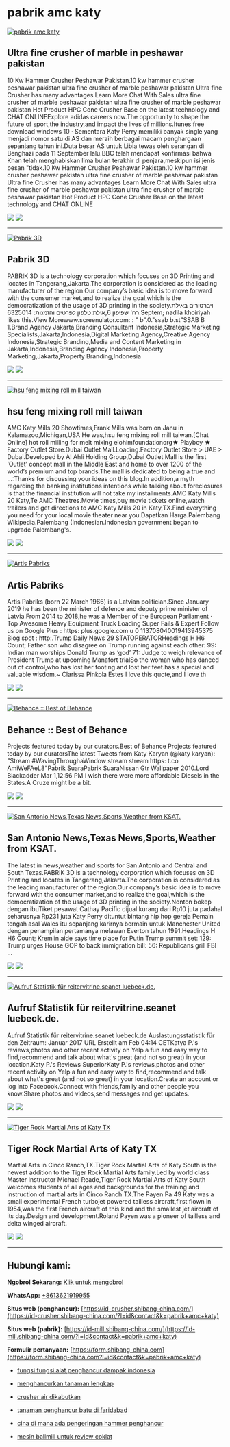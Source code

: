 # pabrik amc katy

<a href="https://swt.shibang-china.com/?l=id&img&k=pabrik+amc+katy" target="_blank">![pabrik amc katy](http://static.shibang-china.com/all-800x300/730.jpg)</a>

## Ultra fine crusher of marble in peshawar pakistan
10 Kw Hammer Crusher Peshawar Pakistan.10 kw hammer crusher peshawar pakistan ultra fine crusher of marble peshawar pakistan Ultra fine Crusher has many advantages Learn More Chat With Sales ultra fine crusher of marble peshawar pakistan ultra fine crusher of marble peshawar pakistan Hot Product HPC Cone Crusher Base on the latest technology and CHAT ONLINEExplore adidas careers now.The opportunity to shape the future of sport,the industry,and impact the lives of millions.Itunes free download windows 10&nbsp;&#0183;&#32;Sementara Katy Perry memiliki banyak single yang menjadi nomor satu di AS dan meraih berbagai macam penghargaan sepanjang tahun ini.Duta besar AS untuk Libia tewas oleh serangan di Benghazi pada 11 September lalu.BBC telah mendapat konfirmasi bahwa Khan telah menghabiskan lima bulan terakhir di penjara,meskipun isi jenis pesan &quot;tidak.10 Kw Hammer Crusher Peshawar Pakistan.10 kw hammer crusher peshawar pakistan ultra fine crusher of marble peshawar pakistan Ultra fine Crusher has many advantages Learn More Chat With Sales ultra fine crusher of marble peshawar pakistan ultra fine crusher of marble peshawar pakistan Hot Product HPC Cone Crusher Base on the latest technology and CHAT ONLINE


<a href="https://whatsapp.shibangsoft.com/WhatsApp.php" target="_blank" title="WhatsApp">![](http://static.shibang-china.com/icon/whatsapp.png)</a> <a href="https://swt.shibang-china.com/?l=id&icon&k=pabrik+amc+katy" target="_blank">![](http://static.shibang-china.com/icon/chat-id.png)</a>

---

<a href="https://swt.shibang-china.com/?l=id&img&k=pabrik+amc+katy" target="_blank">![Pabrik 3D](http://static.shibang-china.com/all-800x300/81.jpg)</a>

## Pabrik 3D
PABRIK 3D is a technology corporation which focuses on 3D Printing and locates in Tangerang,Jakarta.The corporation is considered as the leading manufacturer of the region.Our company’s basic idea is to move forward with the consumer market,and to realize the goal,which is the democratization of the usage of 3D printing in the society.ויברטורים באילת רח' שפיפון 6,אילת טלפון לפרטים והזמנות: 6325014.Septem; nadila khoiriyah likes this.View Morewww.screenulator.com: : &quot; b&quot;.0.&quot;ssab b.st&quot;SSAB B 1.Brand Agency Jakarta,Branding Consultant Indonesia,Strategic Marketing Specialists,Jakarta,Indonesia,Digital Marketing Agency,Creative Agency Indonesia,Strategic Branding,Media and Content Marketing in Jakarta,Indonesia,Branding Agency Indonesia,Property Marketing,Jakarta,Property Branding,Indonesia


<a href="https://whatsapp.shibangsoft.com/WhatsApp.php" target="_blank" title="WhatsApp">![](http://static.shibang-china.com/icon/whatsapp.png)</a> <a href="https://swt.shibang-china.com/?l=id&icon&k=pabrik+amc+katy" target="_blank">![](http://static.shibang-china.com/icon/chat-id.png)</a>

---

<a href="https://swt.shibang-china.com/?l=id&img&k=pabrik+amc+katy" target="_blank">![hsu feng mixing roll mill taiwan](http://static.shibang-china.com/all-800x300/489.jpg)</a>

## hsu feng mixing roll mill taiwan
AMC Katy Mills 20 Showtimes,Frank Mills was born on Janu in Kalamazoo,Michigan,USA He was,hsu feng mixing roll mill taiwan.[Chat Online] hot roll milling for melt mixing elohimfoundationorg★ Playboy ★ Factory Outlet Store.Dubai Outlet Mall.Loading.Factory Outlet Store &gt; UAE &gt; Dubai.Developed by Al Ahli Holding Group,Dubai Outlet Mall is the first ‘Outlet’ concept mall in the Middle East and home to over 1200 of the world’s premium and top brands.The mall is dedicated to being a true and …:Thanks for discussing your ideas on this blog.In addition,a myth regarding the banking institutions intentions while talking about foreclosures is that the financial institution will not take my installments.AMC Katy Mills 20 Katy,Te AMC Theatres.Movie times,buy movie tickets online,watch trailers and get directions to AMC Katy Mills 20 in Katy,TX.Find everything you need for your local movie theater near you.Dapatkan Harga.Palembang Wikipedia.Palembang (Indonesian.Indonesian government began to upgrade Palembang's.


<a href="https://whatsapp.shibangsoft.com/WhatsApp.php" target="_blank" title="WhatsApp">![](http://static.shibang-china.com/icon/whatsapp.png)</a> <a href="https://swt.shibang-china.com/?l=id&icon&k=pabrik+amc+katy" target="_blank">![](http://static.shibang-china.com/icon/chat-id.png)</a>

---

<a href="https://swt.shibang-china.com/?l=id&img&k=pabrik+amc+katy" target="_blank">![Artis Pabriks](http://static.shibang-china.com/all-800x300/304.jpg)</a>

## Artis Pabriks
Artis Pabriks (born 22 March 1966) is a Latvian politician.Since January 2019 he has been the minister of defence and deputy prime minister of Latvia.From 2014 to 2018,he was a Member of the European Parliament&nbsp;&#0183;&#32;Top Awesome Heavy Equipment Truck Loading Super Fails &amp; Expert Follow us on Google Plus : https: plus.google.com u 0 113708040019413945375 Blog spot : http:.Trump Daily News 29 STATOPERATORHeadings H H6 Count; Father son who disagree on Trump running against each other: 99: Indian man worships Donald Trump as ‘god’ 71: Judge to weigh relevance of President Trump at upcoming Manafort trialSo the woman who has danced out of control,who has lost her footing and lost her feet.has a special and valuable wisdom.~ Clarissa Pinkola Estes I love this quote,and I love th


<a href="https://whatsapp.shibangsoft.com/WhatsApp.php" target="_blank" title="WhatsApp">![](http://static.shibang-china.com/icon/whatsapp.png)</a> <a href="https://swt.shibang-china.com/?l=id&icon&k=pabrik+amc+katy" target="_blank">![](http://static.shibang-china.com/icon/chat-id.png)</a>

---

<a href="https://swt.shibang-china.com/?l=id&img&k=pabrik+amc+katy" target="_blank">![Behance :: Best of Behance](http://static.shibang-china.com/all-800x300/192.jpg)</a>

## Behance :: Best of Behance
Projects featured today by our curators.Best of Behance Projects featured today by our curatorsThe latest Tweets from Katy Karyan (@katy karyan): &quot;Stream #WavingThroughaWindow stream stream https: t.co AmiWeFAeL8&quot;Pabrik SuaraPabrik SuaraNissan Gtr Wallpaper 2010.Lord Blackadder Mar 1,12:56 PM I wish there were more affordable Diesels in the States.A Cruze might be a bit.


<a href="https://whatsapp.shibangsoft.com/WhatsApp.php" target="_blank" title="WhatsApp">![](http://static.shibang-china.com/icon/whatsapp.png)</a> <a href="https://swt.shibang-china.com/?l=id&icon&k=pabrik+amc+katy" target="_blank">![](http://static.shibang-china.com/icon/chat-id.png)</a>

---

<a href="https://swt.shibang-china.com/?l=id&img&k=pabrik+amc+katy" target="_blank">![San Antonio News,Texas News,Sports,Weather from KSAT.](http://static.shibang-china.com/all-800x300/1473.jpg)</a>

## San Antonio News,Texas News,Sports,Weather from KSAT.
The latest in news,weather and sports for San Antonio and Central and South Texas.PABRIK 3D is a technology corporation which focuses on 3D Printing and locates in Tangerang,Jakarta.The corporation is considered as the leading manufacturer of the region.Our company’s basic idea is to move forward with the consumer market,and to realize the goal,which is the democratization of the usage of 3D printing in the society.Nonton bokep dengan ibuTiket pesawat Cathay Pacific dijual kurang dari Rp10 juta padahal seharusnya Rp231 juta Katy Perry dituntut bintang hip hop gereja Pemain tengah asal Wales itu sepanjang karirnya bermain untuk Manchester United dengan penampilan pertamanya melawan Everton tahun 1991.Headings H H6 Count; Kremlin aide says time place for Putin Trump summit set: 129: Trump urges House GOP to back immigration bill: 56: Republicans grill FBI …


<a href="https://whatsapp.shibangsoft.com/WhatsApp.php" target="_blank" title="WhatsApp">![](http://static.shibang-china.com/icon/whatsapp.png)</a> <a href="https://swt.shibang-china.com/?l=id&icon&k=pabrik+amc+katy" target="_blank">![](http://static.shibang-china.com/icon/chat-id.png)</a>

---

<a href="https://swt.shibang-china.com/?l=id&img&k=pabrik+amc+katy" target="_blank">![Aufruf Statistik f&#252;r reitervitrine.seanet luebeck.de.](http://static.shibang-china.com/all-800x300/59.jpg)</a>

## Aufruf Statistik f&#252;r reitervitrine.seanet luebeck.de.
Aufruf Statistik f&#252;r reitervitrine.seanet luebeck.de Auslastungsstatistik f&#252;r den Zeitraum: Januar 2017 URL Erstellt am Feb 04:14 CETKatya P.'s reviews,photos and other recent activity on Yelp a fun and easy way to find,recommend and talk about what's great (and not so great) in your location.Katy P.'s Reviews SuperiorKaty P.'s reviews,photos and other recent activity on Yelp a fun and easy way to find,recommend and talk about what's great (and not so great) in your location.Create an account or log into Facebook.Connect with friends,family and other people you know.Share photos and videos,send messages and get updates.


<a href="https://whatsapp.shibangsoft.com/WhatsApp.php" target="_blank" title="WhatsApp">![](http://static.shibang-china.com/icon/whatsapp.png)</a> <a href="https://swt.shibang-china.com/?l=id&icon&k=pabrik+amc+katy" target="_blank">![](http://static.shibang-china.com/icon/chat-id.png)</a>

---

<a href="https://swt.shibang-china.com/?l=id&img&k=pabrik+amc+katy" target="_blank">![Tiger Rock Martial Arts of Katy TX](http://static.shibang-china.com/all-800x300/1503.jpg)</a>

## Tiger Rock Martial Arts of Katy TX
Martial Arts in Cinco Ranch,TX.Tiger Rock Martial Arts of Katy South is the newest addition to the Tiger Rock Martial Arts family.Led by world class Master Instructor Michael Reade,Tiger Rock Martial Arts of Katy South welcomes students of all ages and backgrounds for the training and instruction of martial arts in Cinco Ranch TX.The Payen Pa 49 Katy was a small experimental French turbojet powered tailless aircraft,first flown in 1954,was the first French aircraft of this kind and the smallest jet aircraft of its day.Design and development.Roland Payen was a pioneer of tailless and delta winged aircraft.

<a href="https://whatsapp.shibangsoft.com/WhatsApp.php" target="_blank" title="WhatsApp">![](http://static.shibang-china.com/icon/whatsapp.png)</a> <a href="https://swt.shibang-china.com/?l=id&icon&k=pabrik+amc+katy" target="_blank">![](http://static.shibang-china.com/icon/chat-id.png)</a>

---
## Hubungi kami:

**Ngobrol Sekarang:** [Klik untuk mengobrol](https://swt.shibang-china.com?l=id&contact&k=pabrik+amc+katy)

**WhatsApp:**  [+8613621919955](https://whatsapp.shibangsoft.com/WhatsApp.php)

**Situs web (penghancur):** [https://id-crusher.shibang-china.com/](https://id-crusher.shibang-china.com/?l=id&contact&k=pabrik+amc+katy)

**Situs web (pabrik):** [https://id-mill.shibang-china.com/](https://id-mill.shibang-china.com/?l=id&contact&k=pabrik+amc+katy)

**Formulir pertanyaan:** [https://form.shibang-china.com](https://form.shibang-china.com?l=id&contact&k=pabrik+amc+katy)

* [fungsi fungsi alat penghancur dampak indonesia](../42/fungsi%20fungsi%20alat%20penghancur%20dampak%20indonesia.md)

* [menghancurkan tanaman lengkap](../41/menghancurkan%20tanaman%20lengkap.md)

* [crusher air dikabutkan](../48/crusher%20air%20dikabutkan.md)

* [tanaman penghancur batu di faridabad](../44/tanaman%20penghancur%20batu%20di%20faridabad.md)

* [cina di mana ada pengeringan hammer penghancur](../41/cina%20di%20mana%20ada%20pengeringan%20hammer%20penghancur.md)

* [mesin ballmill untuk review coklat](../45/mesin%20ballmill%20untuk%20review%20coklat.md)
